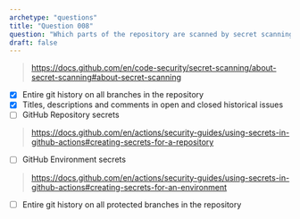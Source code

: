 ```yaml
---
archetype: "questions"
title: "Question 008"
question: "Which parts of the repository are scanned by secret scanning? (Choose two.)"
draft: false
---
```



> https://docs.github.com/en/code-security/secret-scanning/about-secret-scanning#about-secret-scanning
- [x] Entire git history on all branches in the repository
- [x] Titles, descriptions and comments in open and closed historical issues 
- [ ] GitHub Repository secrets
> https://docs.github.com/en/actions/security-guides/using-secrets-in-github-actions#creating-secrets-for-a-repository
- [ ] GitHub Environment secrets
> https://docs.github.com/en/actions/security-guides/using-secrets-in-github-actions#creating-secrets-for-an-environment
- [ ] Entire git history on all protected branches in the repository
